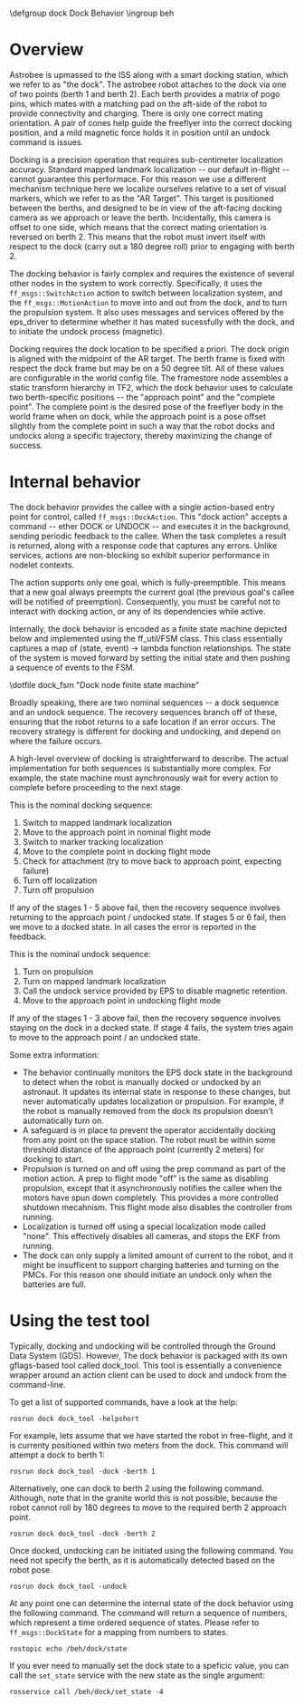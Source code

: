 \defgroup dock Dock Behavior
\ingroup beh

# Overview

Astrobee is upmassed to the ISS along with a smart docking station, which we refer to as "the dock". The astrobee robot attaches to the dock via one of two points (berth 1 and berth 2). Each berth provides a matrix of pogo pins, which mates with a matching pad on the aft-side of the robot to provide connectivity and charging. There is only one correct mating orientation. A pair of cones help guide the freeflyer into the correct docking position, and a mild magnetic force holds it in position until an undock command is issues. 

Docking is a precision operation that requires sub-centimeter localization accuracy. Standard mapped landmark localization -- our default in-flight -- cannot guarantee this performace. For this reason we use a different mechanism technique here we localize ourselves relative to a set of visual markers, which we refer to as the "AR Target". This target is positioned between the berths, and designed to be in view of the aft-facing docking camera as we approach or leave the berth. Incidentally, this camera is offset to one side, which means that the correct mating orientation is reversed on berth 2. This means that the robot must invert itself with respect to the dock (carry out a 180 degree roll) prior to engaging with berth 2.

The docking behavior is fairly complex and requires the existence of several other nodes in the system to work correctly. Specifically, it uses the ```ff_msgs::SwitchAction``` action to switch between localization system, and the ```ff_msgs::MotionAction``` to move into and out from the dock, and to turn the propulsion system. It also uses messages and services offered by the eps_driver to determine whether it has mated sucessfully with the dock, and to initiate the undock process (magnetic).

Docking requires the dock location to be specified a priori. The dock origin is aligned with the midpoint of the AR target. The berth frame is fixed with respect the dock frame but may be on a 50 degree tilt. All of these values are configurable in the world config file. The framestore node assembles a static transform hierarchy in TF2, which the dock behavior uses to calculate two berth-specific positions -- the "approach point" and the "complete point". The complete point is the desired pose of the freeflyer body in the world frame when on dock, while the approach point is a pose offset slightly from the complete point in such a way that the robot docks and undocks along a specific trajectory, thereby maximizing the change of success.

# Internal behavior

The dock behavior provides the callee with a single action-based entry point for control, called ```ff_msgs::DockAction```. This "dock action" accepts a command -- ether DOCK or UNDOCK -- and executes it in the background, sending periodic feedback to the callee. When the task completes a result is returned, along with a response code that captures any errors. Unlike services, actions are non-blocking so exhibit superior performance in nodelet contexts.

The action supports only one goal, which is fully-preemptible. This means that a new goal always preempts the current goal (the previous goal's callee will be notified of preemption). Consequently, you must be careful not to interact with docking action, or any of its dependencies while active.

Internally, the dock behavior is encoded as a finite state machine depicted below and implemented using the ff_util/FSM class. This class essentially captures a map of (state, event) -> lambda function relationships. The state of the system is moved forward by setting the initial state and then pushing a sequence of events to the FSM.

\dotfile dock_fsm "Dock node finite state machine"

Broadly speaking, there are two nominal sequences -- a dock sequence and an undock sequence. The recovery sequences branch off of these, ensuring that the robot returns to a safe location if an error occurs. The recovery strategy is different for docking and undocking, and depend on where the failure occurs. 

A high-level overview of docking is straightforward to describe. The actual implementation for both sequences is substantially more complex. For example, the state machine must aynchronously wait for every action to complete before proceeding to the next stage.

This is the nominal docking sequence:

1. Switch to mapped landmark localization
2. Move to the approach point in nominal flight mode
3. Switch to marker tracking localization
4. Move to the complete point in docking flight mode
5. Check for attachment (try to move back to approach point, expecting failure)
5. Turn off localization
6. Turn off propulsion

If any of the stages 1 - 5 above fail, then the recovery sequence involves returning to the approach point / undocked state. If stages 5 or 6 fail, then we move to a docked state. In all cases the error is reported in the feedback.

This is the nominal undock sequence:

1. Turn on propulsion
2. Turn on mapped landmark localization
3. Call the undock service provided by EPS to disable magnetic retention.
4. Move to the approach point in undocking flight mode

If any of the stages 1 - 3 above fail, then the recovery sequence involves staying on the dock in a docked state. If stage 4 fails, the system tries again to move to the approach point / an undocked state.

Some extra information:

* The behavior continually monitors the EPS dock state in the background to detect when the robot is manually docked or undocked by an astronaut. It updates its internal state in response to these changes, but never automatically updates localization or propulsion. For example, if the robot is manually removed from the dock its propulsion doesn't automatically turn on.
* A safeguard is in place to prevent the operator accidentally docking from any point on the space station. The robot must be within some threshold distance of the approach point (currently 2 meters) for docking to start.
* Propulsion is turned on and off using the prep command as part of the motion action. A prep to flight mode "off" is the same as disabling propulsion, except that it asynchronously notifies the callee when the motors have spun down completely. This provides a more controlled shutdown mecahnism. This flight mode also disables the controller from running.
* Localization is turned off using a special localization mode called "none". This effectively disables all cameras, and stops the EKF from running.
* The dock can only supply a limited amount of current to the robot, and it might be insufficent to support charging batteries and turning on the PMCs. For this reason one should initiate an undock only when the batteries are full.

# Using the test tool

Typically, docking and undocking will be controlled through the Ground Data System (GDS). However, The dock behavior is packaged with its own gflags-based tool called dock_tool. This tool is essentially a convenience wrapper around an action client can be used to dock and undock from the command-line.

To get a list of supported commands, have a look at the help:

    rosrun dock dock_tool -helpshort

For example, lets assume that we have started the robot in free-flight, and it is currenty positioned within two meters from the dock. This command will attempt a dock to berth 1:

    rosrun dock dock_tool -dock -berth 1

Alternatively, one can dock to berth 2 using the following command. Although, note that in the granite world this is not possible, because the robot cannot roll by 180 degrees to move to the required berth 2 approach point.

    rosrun dock dock_tool -dock -berth 2

Once docked, undocking can be initiated using the following command. You need not specify the berth, as it is automatically detected based on the robot pose.

    rosrun dock dock_tool -undock

At any point one can determine the internal state of the dock behavior using the following command. The command will return a sequence of numbers, which represent a time ordered sequence of states. Please refer to ```ff_msgs::DockState``` for a mapping from numbers to states.

    rostopic echo /beh/dock/state

If you ever need to manually set the dock state to a speficic value, you can call the ```set_state``` service with the new state as the single argument:

    rosservice call /beh/dock/set_state -4